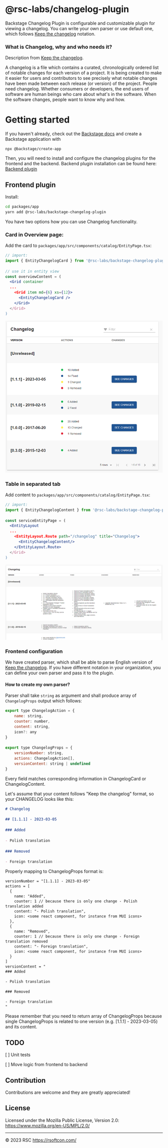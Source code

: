# @rsc-labs/changelog-plugin

Backstage Changelog Plugin is configurable and customizable plugin for viewing a changelog.
You can write your own parser or use default one, which follows [Keep the changelog](https://keepachangelog.com/) notation.

### What is Changelog, why and who needs it?
Description from [Keep the changelog](https://keepachangelog.com/).

A changelog is a file which contains a curated, chronologically ordered list of notable changes for each version of a project.
It is being created to make it easier for users and contributors to see precisely what notable changes have been made between each release (or version) of the project.
People need changelog. Whether consumers or developers, the end users of software are human beings who care about what's in the software. When the software changes, people want to know why and how.

# Getting started

If you haven't already, check out the [Backstage docs](https://backstage.io/docs/getting-started/) and create a Backstage application with
```
npx @backstage/create-app
```

Then, you will need to install and configure the changelog plugins for the frontend and the backend.
Backend plugin installation can be found here: [Backend plugin](https://github.com/RSC-Labs/backstage-changelog-plugin/tree/main/plugins/backstage-changelog-plugin-backend)

## Frontend plugin

Install:
```bash
cd packages/app
yarn add @rsc-labs/backstage-changelog-plugin
```

You have two options how you can use Changelog functionality.

### Card in Overview page:

Add the card to `packages/app/src/components/catalog/EntityPage.tsx`:
```jsx
// import:
import { EntityChangelogCard } from '@rsc-labs/backstage-changelog-plugin';

// use it in entity view
const overviewContent = (
  <Grid container
  ...
    <Grid item md={6} xs={12}>
      <EntityChangelogCard />
    </Grid>
  </Grid>
)
```

<img src='https://raw.githubusercontent.com/RSC-Labs/backstage-changelog-plugin/main/docs/changelog_entity_card.png' alt='Changelog card screenshot'>

### Table in separated tab

Add content to `packages/app/src/components/catalog/EntityPage.tsx`:
```jsx
// import:
import { EntityChangelogContent } from '@rsc-labs/backstage-changelog-plugin';

const serviceEntityPage = (
  <EntityLayout
  ...
    <EntityLayout.Route path="/changelog" title="Changelog">
      <EntityChangelogContent/>
    </EntityLayout.Route>
  </Grid>
)
```

<img src='https://raw.githubusercontent.com/RSC-Labs/backstage-changelog-plugin/main/docs/changelog_entity_content.png' alt='Changelog content screenshot'>

### Frontend configuration

We have created parser, which shall be able to parse English version of [Keep the changelog](https://keepachangelog.com/).
If you have different notation in your organization, you can define your own parser and pass it to the plugin.

#### How to create my own parser?

Parser shall take `string` as argument and shall produce array of `ChangelogProps` output which follows:

```jsx
export type ChangelogAction = {
    name: string,
    counter: number,
    content: string,
    icon?: any
}

export type ChangelogProps = {
    versionNumber: string,
    actions: ChangelogAction[],
    versionContent: string | undefined
}
```

Every field matches corresponding information in ChangelogCard or ChangelogContent.

Let's assume that your content follows "Keep the changelog" format, so your CHANGELOG looks like this:
```md
# Changelog

## [1.1.1] - 2023-03-05

### Added

- Polish translation

### Removed

- Foreign translation

```

Properly mapping to ChangelogProps format is:
```
versionNumber = "[1.1.1] - 2023-03-05"
actions = [
  {
    name: "Added",
    counter: 1 // because there is only one change - Polish translation added
    content: "- Polish translation",
    icon: <some react component, for instance from MUI icons>
  },
  {
    name: "Removed",
    counter: 1 // because there is only one change - Foreign translation removed
    content: "- Foreign translation",
    icon: <some react component, for instance from MUI icons>
  }
]
versionContent = "
### Added

- Polish translation

### Removed

- Foreign translation
"
```

Please remember that you need to return array of ChangelogProps because single ChangelogProps is related to one version (e.g. [1.1.1] - 2023-03-05) and its content.

## TODO

[ ] Unit tests

[ ] Move logic from frontend to backend

## Contribution

Contributions are welcome and they are greatly appreciated!

## License

Licensed under the Mozilla Public License, Version 2.0: https://www.mozilla.org/en-US/MPL/2.0/

---

© 2023 RSC https://rsoftcon.com/